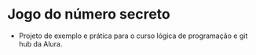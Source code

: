 # Jogo do número secreto

* Projeto de exemplo e prática para o curso lógica de programação e git hub da Alura.
